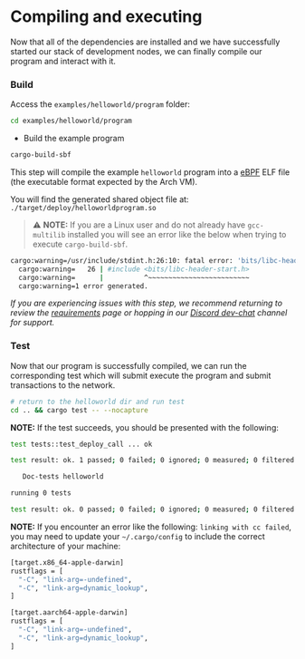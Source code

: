 # Compiling and executing

Now that all of the dependencies are installed and we have successfully started our stack of development nodes, we can finally compile our program and interact with it.

### Build
Access the `examples/helloworld/program` folder:
```bash
cd examples/helloworld/program
```
- Build the example program
```bash
cargo-build-sbf
```

This step will compile the example `helloworld` program into a [eBPF] ELF file (the executable format expected by the Arch VM).

You will find the generated shared object file at: `./target/deploy/helloworldprogram.so`

> ⚠️ **NOTE:** If you are a Linux user and do not already have `gcc-multilib` installed you will see an error like the below when trying to execute `cargo-build-sbf`.

```bash
cargo:warning=/usr/include/stdint.h:26:10: fatal error: 'bits/libc-header-start.h' file not found
  cargo:warning=   26 | #include <bits/libc-header-start.h>
  cargo:warning=      |          ^~~~~~~~~~~~~~~~~~~~~~~~~~
  cargo:warning=1 error generated.
```

_If you are experiencing issues with this step, we recommend returning to review the [requirements] page or hopping in our [Discord dev-chat] channel for support._

### Test
Now that our program is successfully compiled, we can run the corresponding test which will submit execute the program and submit transactions to the network.

```bash
# return to the helloworld dir and run test
cd .. && cargo test -- --nocapture
```

**NOTE:** If the test succeeds, you should be presented with the following:

```bash
test tests::test_deploy_call ... ok

test result: ok. 1 passed; 0 failed; 0 ignored; 0 measured; 0 filtered out; finished in 77.21s

   Doc-tests helloworld

running 0 tests

test result: ok. 0 passed; 0 failed; 0 ignored; 0 measured; 0 filtered out; finished in 0.00s
```

**NOTE:** If you encounter an error like the following: `linking with cc failed`, you may need to update your `~/.cargo/config` to include the correct architecture of your machine:

```bash
[target.x86_64-apple-darwin]
rustflags = [
  "-C", "link-arg=-undefined",
  "-C", "link-arg=dynamic_lookup",
]

[target.aarch64-apple-darwin]
rustflags = [
  "-C", "link-arg=-undefined",
  "-C", "link-arg=dynamic_lookup",
]
```

[eBPF]: https://ebpf.io/
[requirements]: ./requirements.md
[Discord dev-chat]: https://discord.com/channels/1241112027963986001/1270921925991989268

